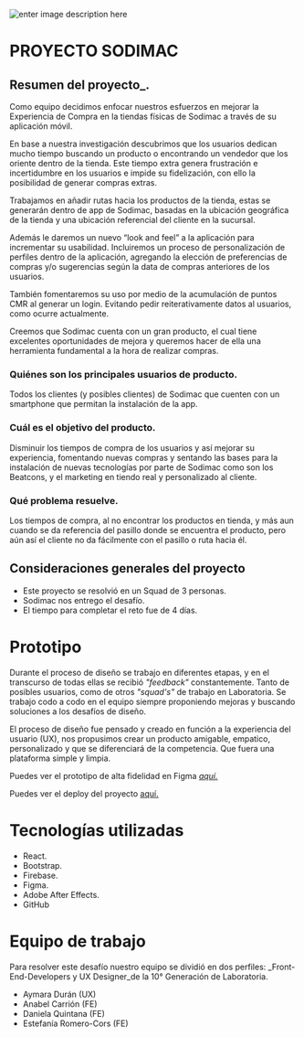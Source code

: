 ![enter image description here](https://lh3.googleusercontent.com/UybtIBQ4H7z_LPK3Y--ZR1wU4sN673onWqzcbMC_NJszZ6JwaUkC1YNt2sltUPIVY37ftzPGXSZdpA=s1400)

# PROYECTO SODIMAC

## Resumen del proyecto_.       
Como equipo decidimos enfocar nuestros esfuerzos en mejorar la Experiencia de Compra en la tiendas físicas de Sodimac a través de su aplicación móvil.

En base a nuestra investigación descubrimos que los usuarios dedican mucho tiempo buscando un producto o encontrando un vendedor que los oriente dentro de la tienda. Este tiempo extra genera frustración e incertidumbre en los usuarios e impide su fidelización, con ello la posibilidad de generar compras extras.

Trabajamos en añadir rutas hacia los productos de la tienda, estas se generarán dentro de app de Sodimac, basadas en la ubicación geográfica de la tienda y una ubicación referencial del cliente en la sucursal.

Además le daremos un nuevo “look and feel” a la aplicación para incrementar su usabilidad. Incluiremos un proceso de personalización de perfiles dentro de la aplicación, agregando la elección de preferencias de compras y/o sugerencias según la data de compras anteriores de los usuarios.

También fomentaremos su uso por medio de la acumulación de puntos CMR al generar un login. Evitando pedir reiterativamente datos al usuarios, como ocurre actualmente.

Creemos que Sodimac cuenta con un gran producto, el cual tiene excelentes oportunidades de mejora y queremos hacer de ella una herramienta fundamental a la hora de realizar compras.


###  Quiénes son los principales usuarios de producto.
Todos los clientes (y posibles clientes) de Sodimac que cuenten con un smartphone que permitan la instalación de la app.

### Cuál es el objetivo del producto.
Disminuir los tiempos de compra de los usuarios y así mejorar su experiencia, fomentando nuevas compras y sentando las bases para la instalación de nuevas tecnologías por parte de Sodimac como son los Beatcons, y el marketing en tiendo real y personalizado al cliente.

### Qué problema resuelve.
Los tiempos de compra, al no encontrar los productos en tienda, y más aun cuando se da referencia del pasillo donde se encuentra el producto, pero aún así el cliente no da fácilmente con el pasillo o ruta hacia él.

## Consideraciones generales del proyecto

-   Este proyecto se resolvió en un Squad de 3 personas.
- Sodimac nos entrego el desafío.
-   El tiempo para completar el reto fue de 4 días.

# Prototipo

Durante el proceso de diseño se trabajo en diferentes etapas, y en el transcurso de todas ellas se recibió _"feedback"_ constantemente. Tanto de posibles usuarios, como de otros _"squad's"_ de trabajo en Laboratoria. Se trabajo codo a codo en el equipo siempre proponiendo mejoras y buscando soluciones a los desafíos de diseño.

El proceso de diseño fue pensado y creado en función a la experiencia del usuario (UX), nos propusimos crear un producto amigable, empatico, personalizado y que se diferenciará de la competencia.  Que fuera una plataforma simple y limpia.

Puedes ver el prototipo de alta fidelidad en Figma *[aquí.](https://www.figma.com/proto/OxcHxoF4oCMUxL247XUrl0/Sodimac-Hackathon?node-id=5:0&scaling=scale-down)*

Puedes ver el deploy del proyecto [aquí.](https://zotapianola.github.io/SCL010-Hackathon-Sodimac/Home)

# Tecnologías utilizadas
-   React.    
-   Bootstrap.    
-  Firebase.    
-   Figma.
- Adobe After Effects.
- GitHub

# Equipo de trabajo
Para resolver este desafío nuestro equipo se dividió en dos perfiles: _Front-End-Developers y UX Designer_de la 10° Generación de Laboratoria.
-   Aymara Durán (UX)  
-   Anabel Carrión (FE)  
-   Daniela Quintana (FE)    
-   Estefanía Romero-Cors (FE)    
